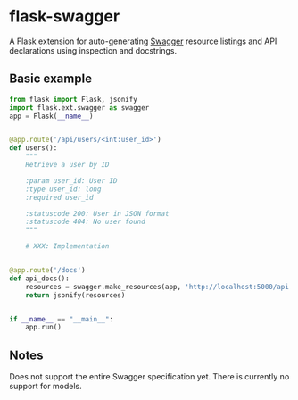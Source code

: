 flask-swagger
=============
A Flask extension for auto-generating
[Swagger](https://developers.helloreverb.com/swagger/) resource listings
and API declarations using inspection and docstrings.

Basic example
-------------
```python
from flask import Flask, jsonify
import flask.ext.swagger as swagger
app = Flask(__name__)


@app.route('/api/users/<int:user_id>')
def users():
    """
    Retrieve a user by ID

    :param user_id: User ID
    :type user_id: long
    :required user_id

    :statuscode 200: User in JSON format
    :statuscode 404: No user found
    """

    # XXX: Implementation


@app.route('/docs')
def api_docs():
    resources = swagger.make_resources(app, 'http://localhost:5000/api')
    return jsonify(resources)


if __name__ == "__main__":
    app.run()
```

Notes
-----
Does not support the entire Swagger specification yet. There is currently no
support for models.
